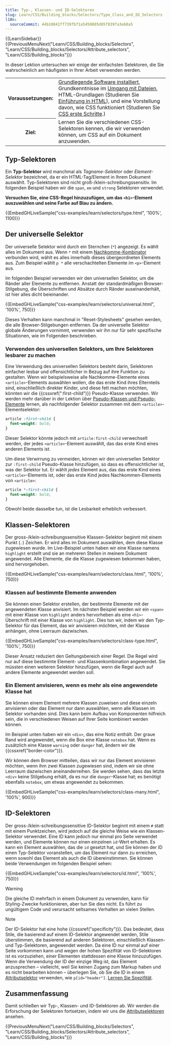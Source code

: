 ```yaml
---
title: Typ-, Klassen- und ID-Selektoren
slug: Learn/CSS/Building_blocks/Selectors/Type_Class_and_ID_Selectors
l10n:
  sourceCommit: 44b18841ff739fbf1a5450805d85f839fa3e68a5
---
```


{{LearnSidebar}}{{PreviousMenuNext("Learn/CSS/Building_blocks/Selectors", "Learn/CSS/Building_blocks/Selectors/Attribute_selectors", "Learn/CSS/Building_blocks")}}

In dieser Lektion untersuchen wir einige der einfachsten Selektoren, die Sie wahrscheinlich am häufigsten in Ihrer Arbeit verwenden werden.

<table>
  <tbody>
    <tr>
      <th scope="row">Voraussetzungen:</th>
      <td>
        <a
          href="/de/docs/Learn/Getting_started_with_the_web/Installing_basic_software"
          >Grundlegende Software installiert</a
        >, Grundkenntnisse im
        <a
          href="/de/docs/Learn/Getting_started_with_the_web/Dealing_with_files"
          >Umgang mit Dateien</a
        >, HTML-Grundlagen (Studieren Sie
        <a href="/de/docs/Learn/HTML/Introduction_to_HTML"
          >Einführung in HTML</a
        >), und eine Vorstellung davon, wie CSS funktioniert (Studieren Sie
        <a href="/de/docs/Learn/CSS/First_steps">CSS erste Schritte</a>.)
      </td>
    </tr>
    <tr>
      <th scope="row">Ziel:</th>
      <td>
        Lernen Sie die verschiedenen CSS-Selektoren kennen, die wir verwenden können, um CSS auf ein Dokument anzuwenden.
      </td>
    </tr>
  </tbody>
</table>

## Typ-Selektoren

Ein **Typ-Selektor** wird manchmal als _Tagname-Selektor_ oder _Element-Selektor_ bezeichnet, da er ein HTML-Tag/Element in Ihrem Dokument auswählt. Typ-Selektoren sind nicht groß-/klein-schreibungssensitiv. Im folgenden Beispiel haben wir die `span`, `em` und `strong` Selektoren verwendet.

**Versuchen Sie, eine CSS-Regel hinzuzufügen, um das `<h1>`-Element auszuwählen und seine Farbe auf Blau zu ändern.**

{{EmbedGHLiveSample("css-examples/learn/selectors/type.html", '100%', 1100)}}

## Der universelle Selektor

Der universelle Selektor wird durch ein Sternchen (`*`) angezeigt. Es wählt alles im Dokument aus. Wenn `*` mit einem [Nachkomme-Kombinator](/de/docs/Web/CSS/Descendant_combinator) verbunden wird, wählt es alles innerhalb dieses übergeordneten Elements aus. Zum Beispiel wählt `p *` alle verschachtelten Elemente im `<p>`-Element aus.

Im folgenden Beispiel verwenden wir den universellen Selektor, um die Ränder aller Elemente zu entfernen. Anstatt der standardmäßigen Browser-Stilgebung, die Überschriften und Absätze durch Ränder auseinanderhält, ist hier alles dicht beieinander.

{{EmbedGHLiveSample("css-examples/learn/selectors/universal.html", '100%', 750)}}

Dieses Verhalten kann manchmal in "Reset-Stylesheets" gesehen werden, die alle Browser-Stilgebungen entfernen. Da der universelle Selektor globale Änderungen vornimmt, verwenden wir ihn nur für sehr spezifische Situationen, wie im Folgenden beschrieben.

### Verwenden des universellen Selektors, um Ihre Selektoren lesbarer zu machen

Eine Verwendung des universellen Selektors besteht darin, Selektoren einfacher lesbar und offensichtlicher in Bezug auf ihre Funktion zu gestalten. Wenn wir beispielsweise alle Nachkomme-Elemente eines `<article>`-Elements auswählen wollen, die das erste Kind ihres Elternteils sind, einschließlich direkter Kinder, und diese fett machen möchten, könnten wir die {{cssxref(":first-child")}} Pseudo-Klasse verwenden. Wir werden mehr darüber in der Lektion über [Pseudo-Klassen und Pseudo-Elemente](/de/docs/Learn/CSS/Building_blocks/Selectors/Pseudo-classes_and_pseudo-elements) lernen, als nachfolgender Selektor zusammen mit dem `<article>`-Elementselektor:

```css
article :first-child {
  font-weight: bold;
}
```

Dieser Selektor könnte jedoch mit `article:first-child` verwechselt werden, der jedes `<article>`-Element auswählt, das das erste Kind eines anderen Elements ist.

Um diese Verwirrung zu vermeiden, können wir den universellen Selektor zur `:first-child` Pseudo-Klasse hinzufügen, so dass es offensichtlicher ist, was der Selektor tut. Er wählt _jedes_ Element aus, das das erste Kind eines `<article>`-Elements ist, oder das erste Kind jedes Nachkommen-Elements von `<article>`:

```css
article *:first-child {
  font-weight: bold;
}
```

Obwohl beide dasselbe tun, ist die Lesbarkeit erheblich verbessert.

## Klassen-Selektoren

Der gross-/klein-schreibungssensitive Klassen-Selektor beginnt mit einem Punkt (`.`) Zeichen. Er wird alles im Dokument auswählen, dem diese Klasse zugewiesen wurde. Im Live-Beispiel unten haben wir eine Klasse namens `highlight` erstellt und sie an mehreren Stellen in meinem Dokument angewendet. Alle Elemente, die die Klasse zugewiesen bekommen haben, sind hervorgehoben.

{{EmbedGHLiveSample("css-examples/learn/selectors/class.html", '100%', 750)}}

### Klassen auf bestimmte Elemente anwenden

Sie können einen Selektor erstellen, der bestimmte Elemente mit der angewendeten Klasse anvisiert. Im nächsten Beispiel werden wir ein `<span>` mit einer Klasse von `highlight` anders hervorheben als eine `<h1>`-Überschrift mit einer Klasse von `highlight`. Dies tun wir, indem wir den Typ-Selektor für das Element, das wir anvisieren möchten, mit der Klasse anhängen, ohne Leerraum dazwischen.

{{EmbedGHLiveSample("css-examples/learn/selectors/class-type.html", '100%', 750)}}

Dieser Ansatz reduziert den Geltungsbereich einer Regel. Die Regel wird nur auf diese bestimmte Element- und Klassenkombination angewendet. Sie müssten einen weiteren Selektor hinzufügen, wenn die Regel auch auf andere Elemente angewendet werden soll.

### Ein Element anvisieren, wenn es mehr als eine angewendete Klasse hat

Sie können einem Element mehrere Klassen zuweisen und diese einzeln anvisieren oder das Element nur dann auswählen, wenn alle Klassen im Selektor vorhanden sind. Dies kann beim Aufbau von Komponenten hilfreich sein, die in verschiedenen Weisen auf Ihrer Seite kombiniert werden können.

Im Beispiel unten haben wir ein `<div>`, das eine Notiz enthält. Der graue Rand wird angewendet, wenn die Box eine Klasse `notebox` hat. Wenn es zusätzlich eine Klasse `warning` oder `danger` hat, ändern wir die {{cssxref("border-color")}}.

Wir können dem Browser mitteilen, dass wir nur das Element anvisieren möchten, wenn ihm zwei Klassen zugewiesen sind, indem wir sie ohne Leerraum dazwischen aneinanderreihen. Sie werden sehen, dass das letzte `<div>` keine Stilgebung erhält, da es nur die `danger`-Klasse hat; es benötigt ebenfalls `notebox`, um etwas angewendet zu bekommen.

{{EmbedGHLiveSample("css-examples/learn/selectors/class-many.html", '100%', 900)}}

## ID-Selektoren

Der gross-/klein-schreibungssensitive ID-Selektor beginnt mit einem `#` statt mit einem Punktzeichen, wird jedoch auf die gleiche Weise wie ein Klassen-Selektor verwendet. Eine ID kann jedoch nur einmal pro Seite verwendet werden, und Elemente können nur einen einzelnen `id`-Wert erhalten. Es kann ein Element auswählen, das die `id` gesetzt hat, und Sie können der ID einen Typ-Selektor voranstellen, um das Element nur dann zu erreichen, wenn sowohl das Element als auch die ID übereinstimmen. Sie können beide Verwendungen im folgenden Beispiel sehen:

{{EmbedGHLiveSample("css-examples/learn/selectors/id.html", '100%', 750)}}

> [!WARNING]
> Die gleiche ID mehrfach in einem Dokument zu verwenden, kann für Styling-Zwecke funktionieren, aber tun Sie dies nicht. Es führt zu ungültigem Code und verursacht seltsames Verhalten an vielen Stellen.

> [!NOTE]
> Der ID-Selektor hat eine hohe {{cssxref("specificity")}}. Das bedeutet, dass Stile, die basierend auf einem ID-Selektor angewendet werden, Stile überstimmen, die basierend auf anderen Selektoren, einschließlich Klassen- und Typ-Selektoren, angewendet werden. Da eine ID nur einmal auf einer Seite vorkommen kann und wegen der hohen Spezifität von ID-Selektoren ist es vorzuziehen, einer Elementen stattdessen eine Klasse hinzuzufügen. Wenn die Verwendung der ID der einzige Weg ist, das Element anzusprechen – vielleicht, weil Sie keinen Zugang zum Markup haben und es nicht bearbeiten können – überlegen Sie, ob Sie die ID in einem [Attributselektor](/de/docs/Web/CSS/Attribute_selectors) verwenden, wie `p[id="header"]`. [Lernen Sie Spezifität](/de/docs/Learn/CSS/Building_blocks/Cascade_and_inheritance).

## Zusammenfassung

Damit schließen wir Typ-, Klassen- und ID-Selektoren ab. Wir werden die Erforschung der Selektoren fortsetzen, indem wir uns die [Attributselektoren](/de/docs/Learn/CSS/Building_blocks/Selectors/Attribute_selectors) ansehen.

{{PreviousMenuNext("Learn/CSS/Building_blocks/Selectors", "Learn/CSS/Building_blocks/Selectors/Attribute_selectors", "Learn/CSS/Building_blocks")}}
